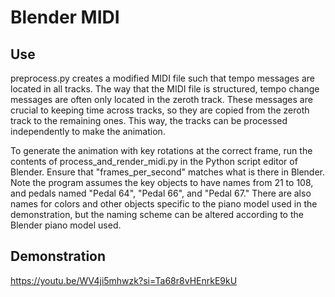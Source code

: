 # Blender MIDI

## Use

preprocess.py creates a modified MIDI file such that tempo messages are located in all tracks. The way that the MIDI file is structured, tempo change messages are often only located in the zeroth track. These messages are crucial to keeping time across tracks, so they are copied from the zeroth track to the remaining ones. This way, the tracks can be processed independently to make the animation.

To generate the animation with key rotations at the correct frame, run the contents of process_and_render_midi.py in the Python script editor of Blender. Ensure that "frames_per_second" matches what is there in Blender. Note the program assumes the key objects to have names from 21 to 108, and pedals named "Pedal 64", "Pedal 66", and "Pedal 67." There are also names for colors and other objects specific to the piano model used in the demonstration, but the naming scheme can be altered according to the Blender piano model used.

## Demonstration

https://youtu.be/WV4ji5mhwzk?si=Ta68r8vHEnrkE9kU
